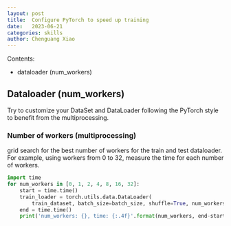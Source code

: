 ```yaml
---
layout: post
title:  Configure PyTorch to speed up training
date:   2023-06-21
categories: skills
author: Chenguang Xiao
---
```


Contents:
- dataloader (num_workers)


## Dataloader (num_workers)
Try to customize your DataSet and DataLoader following the PyTorch style to benefit from the multiprocessing.

### Number of workers (multiprocessing)

grid search for the best number of workers for the train and test dataloader.
For example, using workers from 0 to 32, measure the time for each number of workers.
```python
import time
for num_workers in [0, 1, 2, 4, 8, 16, 32]:
    start = time.time()
    train_loader = torch.utils.data.DataLoader(
        train_dataset, batch_size=batch_size, shuffle=True, num_workers=num_workers)
    end = time.time()
    print('num_workers: {}, time: {:.4f}'.format(num_workers, end-start))
```